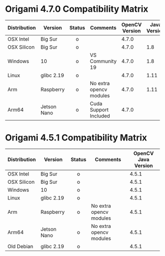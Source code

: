 

# Origami 4.7.0 Compatibility Matrix

| Distribution | Version     | Status | Comments                | OpenCV Version      | Java Version |
| ------------ | ----------- | :----: | ----------------------- | ------------------- | ------------------- |
| OSX Intel    | Big Sur     |   o    |                         | 4.7.0 			  |  			  |
| OSX Silicon  | Big Sur     |   o    |                         | 4.7.0               | 1.8 |
| Windows      | 10          |   o    | VS Community 19         | 4.7.0               | 1.8               |
| Linux        | glibc 2.19  |   o    |                         | 4.7.0               | 1.11 |
| Arm          | Raspberry   |   o    | No extra opencv modules | 4.7.0               | 1.11 |
| Arm64        | Jetson Nano |   o    | Cuda Support Included 	| 4.7.0               |                |

# Origami 4.5.1 Compatibility Matrix

| Distribution | Version     | Status | Comments                | OpenCV Java Version |
| ------------ | ----------- | :----: | ----------------------- | ------------------- |
| OSX Intel    | Big Sur     |   o    |                         | 4.5.1               |
| OSX Silicon  | Big Sur     |   o    |                         | 4.5.1               |
| Windows      | 10          |   o    |                         | 4.5.1               |
| Linux        | glibc 2.19  |   o    |                         | 4.5.1               |
| Arm          | Raspberry   |   o    | No extra opencv modules | 4.5.1               |
| Arm64        | Jetson Nano |   o    | No extra opencv modules | 4.5.1               |
| Old Debian   | glibc 2.19  |   o    |                         | 4.5.1               |